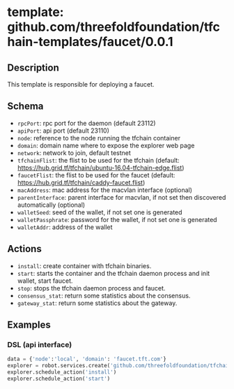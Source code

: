 # template: github.com/threefoldfoundation/tfchain-templates/faucet/0.0.1

## Description

This template is responsible for deploying a faucet.

## Schema

- `rpcPort`: rpc port for the daemon (default 23112)
- `apiPort`: api port (default 23110)
- `node`: reference to the node running the tfchain container
- `domain`: domain name where to expose the explorer web page
- `network`: network to join, default testnet
- `tfchainFlist`: the flist to be used for the tfchain (default: https://hub.grid.tf/tfchain/ubuntu-16.04-tfchain-edge.flist)
- `faucetFlist`: the flist to be used for the faucet (default: https://hub.grid.tf/tfchain/caddy-faucet.flist)
- `macAddress`: mac address for the macvlan interface (optional)
- `parentInterface`: parent interface for macvlan, if not set then discovered automatically (optional)
- `walletSeed`: seed of the wallet, if not set one is generated
- `walletPassphrate`: password for the wallet, if not set one is generated
- `walletAddr`: address of the wallet

## Actions

- `install`: create container with tfchain binaries.
- `start`: starts the container and the tfchain daemon process and init wallet, start faucet.
- `stop`: stops the tfchain daemon process and faucet.
- `consensus_stat`: return some statistics about the consensus.
- `gateway_stat`: return some statistics about the gateway.

## Examples

### DSL (api interface)

```python
data = {'node':'local', 'domain': 'faucet.tft.com'}
explorer = robot.services.create('github.com/threefoldfoundation/tfchain-templates/faucet/0.0.1','faucet', data)
explorer.schedule_action('install')
explorer.schedule_action('start')
```


